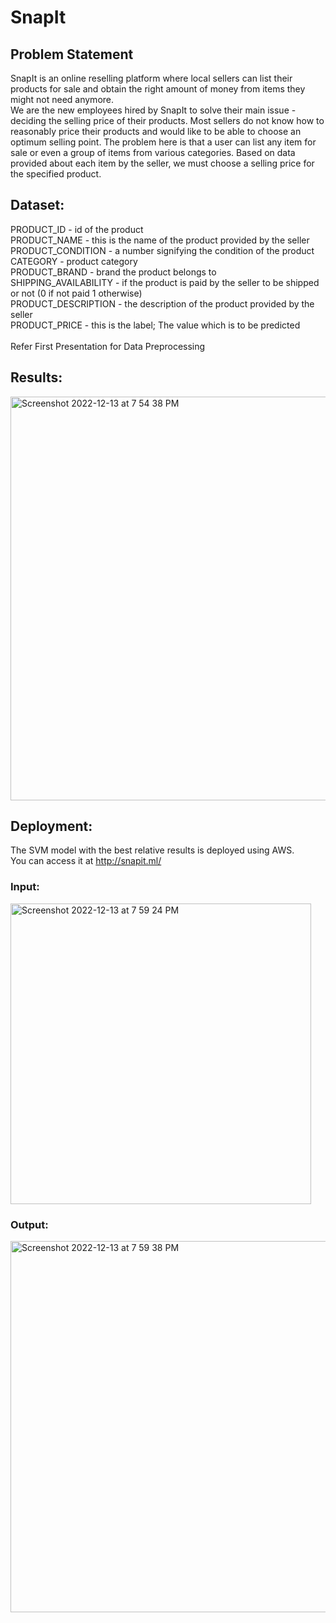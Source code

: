 # SnapIt

## Problem Statement

SnapIt is an online reselling platform where local sellers can list their products for sale and obtain the right amount of money from items they might not need anymore.<br>
We are the new employees hired by SnapIt to solve their main issue - deciding the selling price of their products. Most sellers do not know how to reasonably price their products and would like to be able to choose an optimum selling point. The problem here is that a user can list any item for sale or even a group of items from various categories.
Based on data provided about each item by the seller, we must choose a selling price for the specified product.

## Dataset:
PRODUCT_ID - id of the product<br>
PRODUCT_NAME - this is the name of the product provided by the seller<br>
PRODUCT_CONDITION - a number signifying the condition of the product<br>
CATEGORY - product category<br>
PRODUCT_BRAND - brand the product belongs to<br>
SHIPPING_AVAILABILITY - if the product is paid by the seller to be shipped or not (0 if not paid 1 otherwise)<br>
PRODUCT_DESCRIPTION - the description of the product provided by the seller<br>
PRODUCT_PRICE - this is the label; The value which is to be predicted<br><br>
Refer First Presentation for Data Preprocessing

## Results:
<img width="646" alt="Screenshot 2022-12-13 at 7 54 38 PM" src="https://user-images.githubusercontent.com/57355958/212553487-06632612-efeb-473d-bb67-2649a5db81f8.png">

## Deployment:
The SVM model with the best relative results is deployed using AWS.<br>
You can access it at http://snapit.ml/
### Input:
<img width="481" alt="Screenshot 2022-12-13 at 7 59 24 PM" src="https://user-images.githubusercontent.com/57355958/212553788-92b90fca-7ad7-40e9-955b-eea70db7c1e2.png">

### Output:
<img width="594" alt="Screenshot 2022-12-13 at 7 59 38 PM" src="https://user-images.githubusercontent.com/57355958/212553836-5fd0057c-38fc-4c00-8ce2-47d80ca4c6b4.png">
